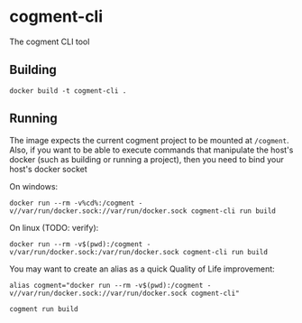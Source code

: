 # cogment-cli

The cogment CLI tool

## Building

```
docker build -t cogment-cli .
```

## Running

The image expects the current cogment project to be mounted at `/cogment`. Also, if you want to be able to execute commands that manipulate the host's docker (such as building or running a project), then you need
to bind your host's docker socket

On windows:
```
docker run --rm -v%cd%:/cogment -v//var/run/docker.sock://var/run/docker.sock cogment-cli run build
```

On linux (TODO: verify):
```
docker run --rm -v$(pwd):/cogment -v/var/run/docker.sock:/var/run/docker.sock cogment-cli run build
```

You may want to create an alias as a quick Quality of Life improvement:

```
alias cogment="docker run --rm -v$(pwd):/cogment -v//var/run/docker.sock://var/run/docker.sock cogment-cli"

cogment run build
```